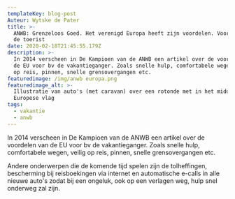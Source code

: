 ```yaml
---
templateKey: blog-post
Auteur: Wytske de Pater
title: >-
  ANWB: Grenzeloos Goed. Het verenigd Europa heeft zijn voordelen. Vooral voor
  de toerist
date: 2020-02-18T21:45:55.179Z
description: >-
  In 2014 verscheen in De Kampioen van de ANWB een artikel over de voordelen van
  de EU voor bv de vakantieganger. Zoals snelle hulp, comfortabele wegen, veilig
  op reis, pinnen, snelle grensovergangen etc. 
featuredimage: /img/anwb europa.png
featuredimage_alt: >-
  Illustratie van auto's (met caravan) over een rotonde met in het midden een
  Europese vlag
tags:
  - vakantie
  - anwb
---
```

In 2014 verscheen in De Kampioen van de ANWB een artikel over de voordelen van de EU voor bv de vakantieganger. Zoals snelle hulp, comfortabele wegen, veilig op reis, pinnen, snelle grensovergangen etc.

Andere onderwerpen die de komende tijd spelen zijn de tolheffingen, bescherming bij reisboekingen via internet en automatische e-calls in alle nieuwe auto's zodat bij een ongeluk, ook op een verlagen weg, hulp snel onderweg zal zijn.
